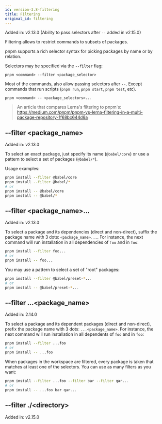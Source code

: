 ```yaml
---
id: version-3.8-filtering
title: Filtering
original_id: filtering
---
```


Added in: v2.13.0 (Ability to pass selectors after `--` added in v2.15.0)

Filtering allows to restrict commands to subsets of packages.

pnpm supports a rich selector syntax for picking packages by name
or by relation.

Selectors may be specified via the `--filter` flag:

```
pnpm <command> --filter <package_selector>
```

Most of the commands, also allow passing selectors after `--`.
Except commands that run scripts (`pnpm run`, `pnpm start`, `pnpm test`, etc).

```
pnpm <command> -- <package_selectors>...
```

> An article that compares Lerna's filtering to pnpm's: https://medium.com/pnpm/pnpm-vs-lerna-filtering-in-a-multi-package-repository-1f68bc644d6a

## --filter &lt;package_name>

Added in: v2.13.0

To select an exact package, just specify its name (`@babel/core`) or use a pattern
to select a set of packages (`@babel/*`).

Usage examples:

```sh
pnpm install --filter @babel/core
pnpm install --filter @babel/*
# or
pnpm install -- @babel/core
pnpm install -- @babel/*
```

## --filter &lt;package_name>...

Added in: v2.13.0

To select a package and its dependencies (direct and non-direct), suffix the package name with 3 dots: `<package_name>...`.
For instance, the next command will run installation in all dependencies of `foo` and in `foo`:

```sh
pnpm install --filter foo...
# or
pnpm install -- foo...
```

You may use a pattern to select a set of "root" packages:

```sh
pnpm install --filter @babel/preset-*...
# or
pnpm install -- @babel/preset-*...
```

## --filter ...&lt;package_name>

Added in: 2.14.0

To select a package and its dependent packages (direct and non-direct), prefix the package name with 3 dots: `...<package_name>`.
For instance, the next command will run installation in all dependents of `foo` and in `foo`:

```sh
pnpm install --filter ...foo
# or
pnpm install -- ...foo
```

When packages in the workspace are filtered, every package is taken that matches at least one of
the selectors. You can use as many filters as you want:

```sh
pnpm install --filter ...foo --filter bar --filter qar...
# or
pnpm install -- ...foo bar qar...
```

## --filter ./&lt;directory>

Added in: v2.15.0
